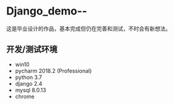 # Django_demo--
这是毕业设计的作品，基本完成但仍在完善和测试，不时会有新想法。
## 开发/测试环境
- win10
- pycharm 2018.2 (Professional)
- python 3.7
- django 2.4
- mysql 8.0.13
- chrome
